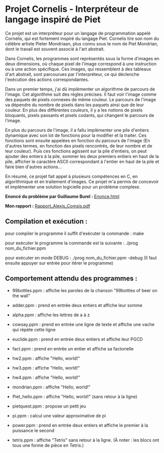 # Projet Cornelis - Interpréteur de langage inspiré de Piet

Ce projet est un interpréteur pour un langage de programmation appelé Cornelis, qui est fortement inspiré du langage Piet. Cornelis tire son nom du célèbre artiste Pieter Mondriaan, plus connu sous le nom de Piet Mondrian, dont le travail est souvent associé à l'art abstrait.

Dans Cornelis, les programmes sont représentés sous la forme d'images en deux dimensions, où chaque pixel de l'image correspond à une instruction ou à une action spécifique. Ces images, qui ressemblent à des tableaux d'art abstrait, sont parcourues par l'interpréteur, ce qui déclenche l'exécution des actions correspondantes.

Dans un premier temps, j'ai dû implémenter un algorithme de parcours de l'image. Cet algorithme suit des règles précises. Il faut voir l'image comme des paquets de pixels connexes de même couleur. Le parcours de l'image va dépendre du nombre de pixels dans les paquets ainsi que de leur couleur. En plus des différentes couleurs, il y a les notions de pixels bloquants, pixels passants et pixels codants, qui changent le parcours de l'image.

En plus du parcours de l'image, il a fallu implémenter une pile d'entiers dynamique avec son lot de fonctions pour la modifier et la traiter. Ces fonctions sont ensuite appelées en fonction du parcours de l'image (En d'autres termes, en fonction des pixels rencontrés, de leur nombre et de leur couleur). Puis ces fonctions agissent sur la pile d'entiers, on peut ajouter des entiers à la pile, sommer les deux premiers entiers en haut de la pile, afficher le caractère ASCII correspondant à l'entier en haut de la pile et faire bien d'autres actions...

En résumé, ce projet fait appel à plusieurs compétences en C, en algorithmique et en traitement d'images. Ce projet m'a permis de concevoir et implémenter une solution logicielle pour un problème complexe.

**Enoncé du problème par Guillaume Burel :** [Enonce.html](Enonce.html)

**Mon rapport :** [Rapport_Alexis_Comsis.pdf](Rapport_Alexis_Comsis.pdf)

## Compilation et exécution :

pour compiler le programme il suffit d'exécuter la commande : 
make

pour exécuter le programme la commande est la suivante :
./prog nom_du_fichier.ppm

pour exécuter en mode DEBUG :
./prog nom_du_fichier.ppm -debug (Il faut ensuite appuyer sur entrée pour itérer le programme)


## Comportement attendu des programmes :

- 99bottles.ppm : affiche les paroles de la chanson "99bottles of beer on the wall"

- adder.ppm : prend en entrée deux entiers et affiche leur somme

- alpha.ppm : affiche les lettres de a à z

- cowsay.ppm : prend en entrée une ligne de texte et affiche une vache qui répète cette ligne

- euclide.ppm : prend en entrée deux entiers et affiche leur PGCD

- fact.ppm : prend en entrée un entier et affiche sa factorielle

- hw2.ppm : affiche "Hello, world!"

- hw3.ppm : affiche "Hello, world!"

- hw4.ppm : affiche "Hello, world!"

- mondrian.ppm : affiche "Hello, world!"

- Piet_hello.ppm : affiche "Hello, world!" (sans retour à la ligne)

- pietquest.ppm : propose un petit jeu

- pi.ppm : calcul une valeur approximative de pi

- power.ppm : prend en entrée deux entiers et affiche le premier à la puissance le second

- tetris.ppm : affiche "Tetris" sans retour à la ligne. (À noter : les blocs ont tous une forme de pièce en Tetris.)
